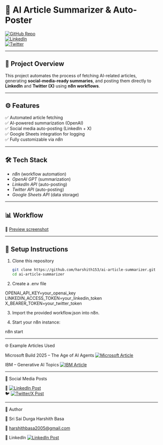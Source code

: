 # 🤖 AI Article Summarizer & Auto-Poster  

[![GitHub Repo](https://img.shields.io/badge/GitHub-harshith153-blue?logo=github)](https://github.com/harshith153)  
[![LinkedIn](https://img.shields.io/badge/LinkedIn-Harshith%20Basa-blue?logo=linkedin)](https://www.linkedin.com/in/sri-sai-durga-harshith-basa-b8a20724b)  
[![Twitter](https://img.shields.io/badge/Twitter-@Harshith153-blue?logo=twitter)](https://x.com/Harshith153)  

---

## 📌 Project Overview
This project automates the process of fetching AI-related articles, generating **social-media-ready summaries**, and posting them directly to **LinkedIn** and **Twitter (X)** using **n8n workflows**.

---

## ⚙ Features
✅ Automated article fetching  
✅ AI-powered summarization (OpenAI)  
✅ Social media auto-posting (LinkedIn + X)  
✅ Google Sheets integration for logging  
✅ Fully customizable via *n8n*  

---

## 🛠 Tech Stack
- *n8n* (workflow automation)  
- *OpenAI GPT* (summarization)  
- *LinkedIn API* (auto-posting)  
- *Twitter API* (auto-posting)  
- *Google Sheets API* (data storage)  

---

## 📊 Workflow

🔗 [Preview screenshot](https://drive.google.com/file/d/1JZa2l5YQvQBwMVDSYafrgUj2PRN6g58M/view?usp=sharing)  


---

## 🔑 Setup Instructions

1. Clone this repository  
   ```bash
   git clone https://github.com/harshith153/ai-article-summarizer.git
   cd ai-article-summarizer

2. Create a .env file

OPENAI_API_KEY=your_openai_key
LINKEDIN_ACCESS_TOKEN=your_linkedin_token
X_BEARER_TOKEN=your_twitter_token


3. Import the provided workflow.json into n8n.


4. Start your n8n instance:

n8n start




---

🌐 Example Articles Used

Microsoft Build 2025 – The Age of AI Agents  [![Microsoft Article](https://img.shields.io/badge/Microsoft-Build%202025-blue?logo=microsoft)](https://blogs.microsoft.com/blog/2025/05/19/microsoft-build-2025-the-age-of-ai-agents-and-building-the-open-agentic-web/)

IBM – Generative AI Topics [![IBM Article](https://img.shields.io/badge/IBM-Generative%20AI-blue?logo=ibm)](https://www.ibm.com/think/topics/generative-ai)



---

📢 Social Media Posts

🔗 [![LinkedIn Post](https://img.shields.io/badge/LinkedIn-Harshith%20Basa-blue?logo=linkedin)](https://www.linkedin.com/in/sri-sai-durga-harshith-basa-b8a20724b)  
🐦 [![Twitter/X Post](https://img.shields.io/badge/Twitter-@Harshith153-blue?logo=twitter)](https://x.com/Harshith153) 


---

📌 Author

👤 Sri Sai Durga Harshith Basa

📧 harshithbasa2005@gmail.com

🔗 LinkedIn [![LinkedIn Post](https://img.shields.io/badge/LinkedIn-Harshith%20Basa-blue?logo=linkedin)](https://www.linkedin.com/in/sri-sai-durga-harshith-basa-b8a20724b)
